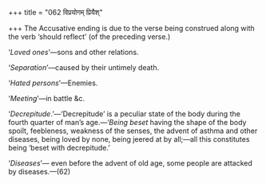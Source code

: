 +++
title = "062 विप्रयोगम् प्रियैश्"

+++
The Accusative ending is due to the verse being construed along with the
verb ‘should reflect’ (of the preceding verse.)

‘*Loved ones*’—sons and other relations.

‘*Separation*’—caused by their untimely death.

‘*Hated persons*’—Enemies.

‘*Meeting*’—in battle &c.

‘*Decrepitude*.’—‘Decrepitude’ is a peculiar state of the body during
the fourth quarter of man’s age.—‘*Being beset* having the shape of the
body spoilt, feebleness, weakness of the senses, the advent of asthma
and other diseases, being loved by none, being jeered at by all;—all
this constitutes being ‘beset with decrepitude.’

‘*Diseases*’— even before the advent of old age, some people are
attacked by diseases.—(62)



